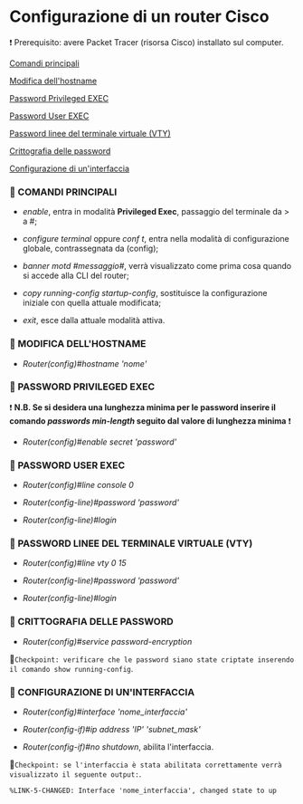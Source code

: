 # Configurazione di un router Cisco

❗ Prerequisito: avere Packet Tracer (risorsa Cisco) installato sul computer.

[Comandi principali](https://github.com/matteob2609/Router-Cisco/blob/main/README.md#ghost-comandi-principali)

[Modifica dell'hostname](https://github.com/matteob2609/Router-Cisco/blob/main/README.md#ghost-modifica-dellhostname)

[Password Privileged EXEC](https://github.com/matteob2609/Router-Cisco/blob/main/README.md#ghost-password-privileged-exec)

[Password User EXEC](https://github.com/matteob2609/Router-Cisco/blob/main/README.md#ghost-password-user-exec)

[Password linee del terminale virtuale (VTY)]()

[Crittografia delle password]()

[Configurazione di un'interfaccia]()

### :ghost: COMANDI PRINCIPALI

- _enable_, entra in modalità **Privileged Exec**, passaggio del terminale da > a #;

- _configure terminal_ oppure _conf t_, entra nella modalità di configurazione globale, contrassegnata da (config);

- _banner motd #messaggio#_, verrà visualizzato come prima cosa quando si accede alla CLI del router;

- _copy running-config startup-config_, sostituisce la configurazione iniziale con quella attuale modificata;

- _exit_, esce dalla attuale modalità attiva.

### :ghost: MODIFICA DELL'HOSTNAME

- _Router(config)#hostname 'nome'_

### :ghost: PASSWORD PRIVILEGED EXEC

:heavy_exclamation_mark: **N.B. Se si desidera una lunghezza minima per le password inserire il comando _passwords min-length_ seguito dal valore di lunghezza minima** :heavy_exclamation_mark:

- _Router(config)#enable secret 'password'_

### :ghost: PASSWORD USER EXEC

- _Router(config)#line console 0_

- _Router(config-line)#password 'password'_

- _Router(config-line)#login_

### :ghost: PASSWORD LINEE DEL TERMINALE VIRTUALE (VTY)

- _Router(config)#line vty 0 15_

- _Router(config-line)#password 'password'_

- _Router(config-line)#login_

### :ghost: CRITTOGRAFIA DELLE PASSWORD

- _Router(config)#service password-encryption_

:pushpin:`Checkpoint: verificare che le password siano state criptate inserendo il comando show running-config`.

### :ghost: CONFIGURAZIONE DI UN'INTERFACCIA

- _Router(config)#interface 'nome_interfaccia'_

- _Router(config-if)#ip address 'IP' 'subnet_mask'_

- _Router(config-if)#no shutdown_, abilita l'interfaccia.

:pushpin:`Checkpoint: se l'interfaccia è stata abilitata correttamente verrà visualizzato il seguente output:`.

    %LINK-5-CHANGED: Interface 'nome_interfaccia', changed state to up
